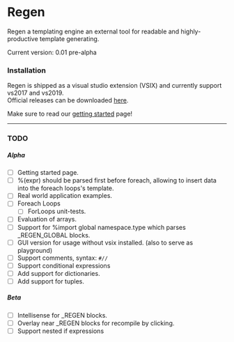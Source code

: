 ﻿# Regen
Regen a templating engine  an external tool for readable and highly-productive template generating.

Current version: 0.01 pre-alpha<br>

### Installation
Regen is shipped as a visual studio extension (VSIX) and currently support vs2017 and vs2019.<br>
Official releases can be downloaded [here](https://github.com/SciSharp/CodeMinion/tree/master/src/Regen.Package/releases).<br>

Make sure to read our [getting started](TUTORIAL.md) page!

---
### TODO
##### Alpha

- [ ] Getting started page.
- [ ] %(expr) should be parsed first before foreach, allowing to insert data into the foreach loops's template.
- [ ] Real world application examples.
- [ ] Foreach Loops
  - [ ] ForLoops unit-tests.
- [ ] Evaluation of arrays.
- [ ] Support for %import global namespace.type which parses _REGEN_GLOBAL blocks.
- [ ] GUI version for usage without vsix installed. (also to serve as playground)
- [ ] Support comments, syntax: `#// `
- [ ] Support conditional expressions
- [ ] Add support for dictionaries.
- [ ] Add support for tuples.

##### Beta
- [ ] Intellisense for _REGEN blocks.
- [ ] Overlay near _REGEN blocks for recompile by clicking.
- [ ] Support nested if expressions